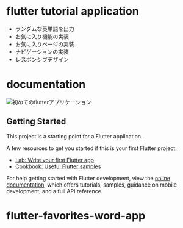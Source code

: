 # flutter tutorial application
- ランダムな英単語を出力
- お気に入り機能の実装
- お気に入りページの実装
- ナビゲーションの実装
- レスポンシブデザイン
# documentation
![初めてのflutterアプリケーション](https://codelabs.developers.google.com/codelabs/flutter-codelab-first?hl=ja#8)

## Getting Started

This project is a starting point for a Flutter application.

A few resources to get you started if this is your first Flutter project:

- [Lab: Write your first Flutter app](https://docs.flutter.dev/get-started/codelab)
- [Cookbook: Useful Flutter samples](https://docs.flutter.dev/cookbook)

For help getting started with Flutter development, view the
[online documentation](https://docs.flutter.dev/), which offers tutorials,
samples, guidance on mobile development, and a full API reference.
# flutter-favorites-word-app
